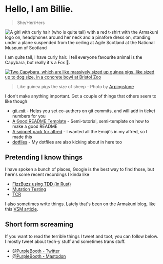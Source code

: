 # Hello, I am Billie.

> She/Her/Hers

![A girl with curly hair (who is quite tall) with a red t-shirt with the
Armakuni logo on, headphones around her neck and a pinafore dress on,
standing under a plane suspended from the ceiling at Agile Scotland at
the National Museum of
Scotland](https://media.githubusercontent.com/media/PurpleBooth/PurpleBooth/main/me.jpg
"It me")

I am quite tall, I have curly hair. I tell everyone favourite animal is
the Capybara, but really it's a Fox 🦊.

[![Two Capybara, which are like massively sized up guinea pigs, like
sized up to dog size, in a concrete bowl at Bristol
Zoo](https://media.githubusercontent.com/media/PurpleBooth/PurpleBooth/main/capy.jpg
"Aren't they neat?")](https://commons.wikimedia.org/wiki/File:Bristol.zoo.capybara.arp.jpg)

> Like guinea pigs the size of sheep - Photo by
> [Arpingstone](https://commons.wikimedia.org/wiki/File:Bristol.zoo.capybara.arp.jpg)

I don't make anything important. Got a couple of things that others seem
to like though

  - [git-mit](https://github.com/PurpleBooth/git-mit/) - Helps you set
    co-authers on git commits, and will add in ticket numbers for you
  - [A Good README
    Template](https://github.com/PurpleBooth/a-good-readme-template) -
    Semi-tutorial, semi-template on how to make a good README
  - [A snippet pack for
    alfred](https://github.com/PurpleBooth/alfred-emoji-snippet-pack) -
    I wanted all the Emoji's in my alfred, so I made this
  - [dotfiles](https://github.com/PurpleBooth/dotfiles) - My dotfiles
    are also kicking about in here too

## Pretending I know things

I have spoken a bunch of places, Google is the best way to find those,
but here's some recent recordings I kinda like

  - [FizzBuzz using TDD (in
    Rust)](https://www.youtube.com/watch?v=x2dKBLGsYv4)
  - [Mutation Testing](https://www.youtube.com/watch?v=4Pi9JbG8gto)
  - [TCR](https://www.youtube.com/watch?v=CXC8e_Mkoow)

I also sometimes write things. Lately that's been on the Armakuni blog,
like this [VSM
article](https://cloudnative.ly/running-a-value-stream-mapping-session-5e1d43fba0).

## Short form screaming

If you want to read the terrible things I tweet and toot, you can follow
below. I mostly tweet about tech-y stuff and sometimes trans stuff.

  - [@PurpleBooth - Twitter](https://twitter.com/PurpleBooth)
  - [@PurpleBooth - Mastodon](https://mastodon.technology/@PurpleBooth)
